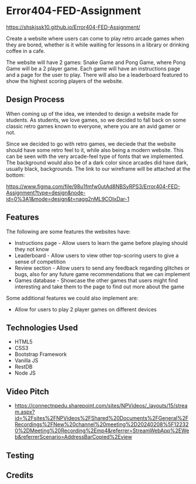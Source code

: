 # Error404-FED-Assignment

https://shskjssk10.github.io/Error404-FED-Assignment/

Create a website where users can come to play retro arcade games when they are bored, whether is it while waiting for lessons in a library or drinking coffee in a cafe. 

The website will have 2 games: Snake Game and Pong Game, where Pong Game will be a 2 player game. Each game will have an instructions page and a page for the user to play. There will also be a leaderboard featured to show the highest scoring players of the website.

## Design Process

When coming up of the idea, we intended to design a website made for students. As students, we love games, so we decided to fall back on some classic retro games known to everyone, where you are an avid gamer or not. 

Since we decided to go with retro games, we deciede that the website should have some retro feel to it, while also being a modern website. This can be seen with the very arcade-feel type of fonts that we implemented. The background would also be of a dark color since arcades did have dark, usually black, backgrounds. The link to our wireframe will be attached at the bottom: 

https://www.figma.com/file/98u1fmfw0utAd8NBSyRPS3/Error404-FED-Assignment?type=design&node-id=0%3A1&mode=design&t=nagg2nML9COIxDar-1 

## Features 

The following are some features the websites have:

- Instructions page - Allow users to learn the game before playing should they not know
- Leaderboard - Allow users to view other top-scoring users to give a sense of competition
- Review section - Allow users to send any feedback regarding glitches or bugs, also for any future game recommendations that we can implement
- Games database - Showcase the other games that users might find interesting and take them to the page to find out more about the game

Some additional features we could also implement are: 
- Allow for users to play 2 player games on different devices 

## Technologies Used 

- HTML5
- CSS3
- Bootstrap Framework 
- Vanilla JS
- RestDB
- Node JS

## Video Pitch
- https://connectnpedu.sharepoint.com/sites/NPVideos/_layouts/15/stream.aspx?id=%2Fsites%2FNPVideos%2FShared%20Documents%2FGeneral%2FRecordings%2FNew%20channel%20meeting%2D20240208%5F122320%2DMeeting%20Recording%2Emp4&referrer=StreamWebApp%2EWeb&referrerScenario=AddressBarCopied%2Eview

## Testing 

## Credits 


